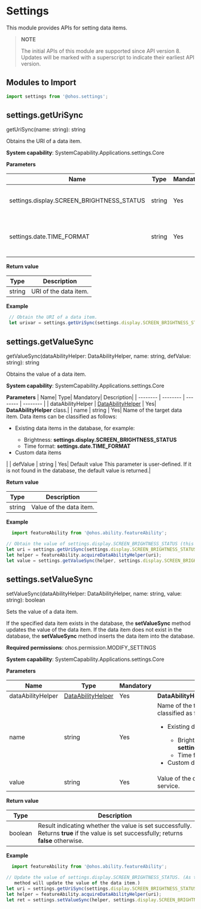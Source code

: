 # Settings

This module provides APIs for setting data items.

> **NOTE**
>
> The initial APIs of this module are supported since API version 8. Updates will be marked with a superscript to indicate their earliest API version.


## Modules to Import

```ts
import settings from '@ohos.settings';
```



## settings.getUriSync

getUriSync(name: string): string

Obtains the URI of a data item.

**System capability**: SystemCapability.Applications.settings.Core

**Parameters**

| Name| Type| Mandatory| Description|
| -------- | -------- | -------- | -------- |
| settings.display.SCREEN_BRIGHTNESS_STATUS | string | Yes| Brightness of the target data item.|
| settings.date.TIME_FORMAT | string | Yes| Time format of the target data item. Data |

**Return value**

| Type| Description|
| -------- | -------- |
| string | URI of the data item.|

**Example**

```ts
 // Obtain the URI of a data item.
 let urivar = settings.getUriSync(settings.display.SCREEN_BRIGHTNESS_STATUS);  
```


## settings.getValueSync

getValueSync(dataAbilityHelper: DataAbilityHelper, name: string, defValue: string): string

Obtains the value of a data item.

**System capability**: SystemCapability.Applications.settings.Core

**Parameters**
| Name| Type| Mandatory| Description|
| -------- | -------- | -------- | -------- |
| dataAbilityHelper | [DataAbilityHelper](js-apis-dataAbilityHelper.md) | Yes| **DataAbilityHelper** class.|
| name | string | Yes| Name of the target data item. Data items can be classified as follows:<br> <ul><li>Existing data items in the database, for example:<br></li> <ul><li>Brightness: **settings.display.SCREEN_BRIGHTNESS_STATUS**<br> </li>  <li>Time format: **settings.date.TIME_FORMAT**<br> </li></ul> <li>Custom data items</li></ul> |
| defValue | string | Yes| Default value This parameter is user-defined. If it is not found in the database, the default value is returned.|

**Return value**

| Type| Description|
| -------- | -------- |
| string | Value of the data item.|

**Example**

```ts
  import featureAbility from '@ohos.ability.featureAbility';

// Obtain the value of settings.display.SCREEN_BRIGHTNESS_STATUS (this data item already exists in the database).
let uri = settings.getUriSync(settings.display.SCREEN_BRIGHTNESS_STATUS);
let helper = featureAbility.acquireDataAbilityHelper(uri);
let value = settings.getValueSync(helper, settings.display.SCREEN_BRIGHTNESS_STATUS, '10');
```


## settings.setValueSync

setValueSync(dataAbilityHelper: DataAbilityHelper, name: string, value: string): boolean

Sets the value of a data item.

If the specified data item exists in the database, the **setValueSync** method updates the value of the data item. If the data item does not exist in the database, the **setValueSync** method inserts the data item into the database.

**Required permissions**: ohos.permission.MODIFY_SETTINGS

**System capability**: SystemCapability.Applications.settings.Core

**Parameters**

| Name| Type| Mandatory| Description|
| -------- | -------- | -------- | -------- |
| dataAbilityHelper | [DataAbilityHelper](js-apis-dataAbilityHelper.md) | Yes| **DataAbilityHelper** class.|
| name | string | Yes| Name of the target data item. Data items can be classified as follows:<br> <ul><li>Existing data items in the database, for example:<br></li> <ul><li>Brightness: **settings.display.SCREEN_BRIGHTNESS_STATUS**<br> </li>  <li>Time format: **settings.date.TIME_FORMAT**<br> </li></ul> <li>Custom data items</li></ul> |
| value | string | Yes| Value of the data item.The value of range with the service.|

**Return value**

| Type| Description|
| -------- | -------- |
| boolean | Result indicating whether the value is set successfully. Returns **true** if the value is set successfully; returns **false** otherwise.|

**Example**

```ts
  import featureAbility from '@ohos.ability.featureAbility';

// Update the value of settings.display.SCREEN_BRIGHTNESS_STATUS. (As this data item exists in the database, the setValueSync 
   method will update the value of the data item.)
let uri = settings.getUriSync(settings.display.SCREEN_BRIGHTNESS_STATUS);
let helper = featureAbility.acquireDataAbilityHelper(uri);
let ret = settings.setValueSync(helper, settings.display.SCREEN_BRIGHTNESS_STATUS, '100');
```